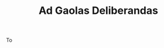 ---
title: Ad Gaolas Deliberandas
letter: A
permalink: "/definitions/bld-ad-gaolas-deliberandas.html"
body: To
published_at: '2018-07-07'
source: Black's Law Dictionary 2nd Ed (1910)
layout: post
---
